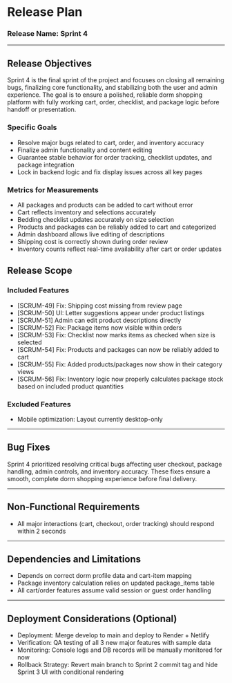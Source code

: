 # Release Plan

### Release Name: Sprint 4

----------------

## Release Objectives

Sprint 4 is the final sprint of the project and focuses on closing all remaining bugs, finalizing core functionality, and stabilizing both the user and admin experience. The goal is to ensure a polished, reliable dorm shopping platform with fully working cart, order, checklist, and package logic before handoff or presentation.


### Specific Goals

- Resolve major bugs related to cart, order, and inventory accuracy
- Finalize admin functionality and content editing
- Guarantee stable behavior for order tracking, checklist updates, and package integration
- Lock in backend logic and fix display issues across all key pages

### Metrics for Measurements

- All packages and products can be added to cart without error
- Cart reflects inventory and selections accurately
- Bedding checklist updates accurately on size selection
- Products and packages can be reliably added to cart and categorized
- Admin dashboard allows live editing of descriptions
- Shipping cost is correctly shown during order review
- Inventory counts reflect real-time availability after cart or order updates

## Release Scope

### Included Features

- [SCRUM-49] Fix: Shipping cost missing from review page
- [SCRUM-50] UI: Letter suggestions appear under product listings
- [SCRUM-51] Admin can edit product descriptions directly
- [SCRUM-52] Fix: Package items now visible within orders
- [SCRUM-53] Fix: Checklist now marks items as checked when size is selected
- [SCRUM-54] Fix: Products and packages can now be reliably added to cart
- [SCRUM-55] Fix: Added products/packages now show in their category views
- [SCRUM-56] Fix: Inventory logic now properly calculates package stock based on included product quantities


### Excluded Features

- Mobile optimization: Layout currently desktop-only

---

## Bug Fixes

Sprint 4 prioritized resolving critical bugs affecting user checkout, package handling, admin controls, and inventory accuracy. These fixes ensure a smooth, complete dorm shopping experience before final delivery.

---

## Non-Functional Requirements
- All major interactions (cart, checkout, order tracking) should respond within 2 seconds

---

## Dependencies and Limitations

- Depends on correct dorm profile data and cart-item mapping
- Package inventory calculation relies on updated package_items table
- All cart/order features assume valid session or guest order handling

---

## Deployment Considerations (Optional)

- Deployment: Merge develop to main and deploy to Render + Netlify
- Verification: QA testing of all 3 new major features with sample data
- Monitoring: Console logs and DB records will be manually monitored for now
- Rollback Strategy: Revert main branch to Sprint 2 commit tag and hide Sprint 3 UI with conditional rendering

